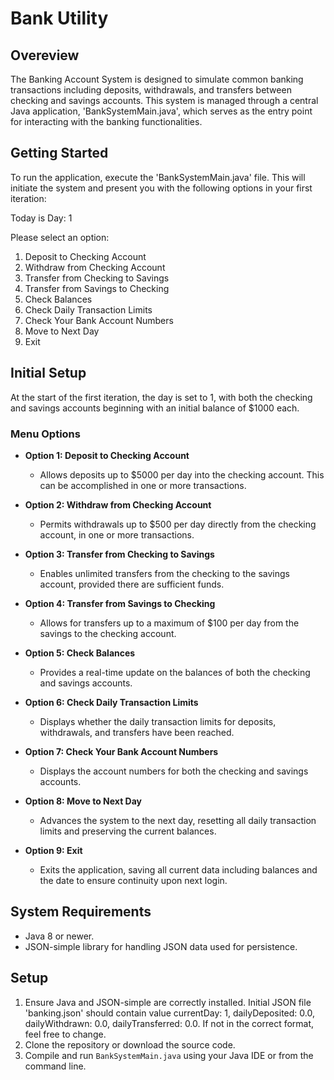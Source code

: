 # Bank Utility

## Overeview

The Banking Account System is designed to simulate common banking transactions including deposits, withdrawals, and transfers between checking and savings accounts. This system is managed through a central Java application, 'BankSystemMain.java', which serves as the entry point for interacting with the banking functionalities.

## Getting Started

To run the application, execute the 'BankSystemMain.java' file. This will initiate the system and present you with the following options in your first iteration:

Today is Day: 1

Please select an option:
1. Deposit to Checking Account
2. Withdraw from Checking Account
3. Transfer from Checking to Savings
4. Transfer from Savings to Checking
5. Check Balances
6. Check Daily Transaction Limits
7. Check Your Bank Account Numbers
8. Move to Next Day
9. Exit

## Initial Setup

At the start of the first iteration, the day is set to 1, with both the checking and savings accounts beginning with an initial balance of $1000 each.

### Menu Options

- **Option 1: Deposit to Checking Account**
  - Allows deposits up to $5000 per day into the checking account. This can be accomplished in one or more transactions.

- **Option 2: Withdraw from Checking Account**
  - Permits withdrawals up to $500 per day directly from the checking account, in one or more transactions.

- **Option 3: Transfer from Checking to Savings**
  - Enables unlimited transfers from the checking to the savings account, provided there are sufficient funds.

- **Option 4: Transfer from Savings to Checking**
  - Allows for transfers up to a maximum of $100 per day from the savings to the checking account.

- **Option 5: Check Balances**
  - Provides a real-time update on the balances of both the checking and savings accounts.

- **Option 6: Check Daily Transaction Limits**
  - Displays whether the daily transaction limits for deposits, withdrawals, and transfers have been reached.

- **Option 7: Check Your Bank Account Numbers**
  - Displays the account numbers for both the checking and savings accounts.

- **Option 8: Move to Next Day**
  - Advances the system to the next day, resetting all daily transaction limits and preserving the current balances.

- **Option 9: Exit**
  - Exits the application, saving all current data including balances and the date to ensure continuity upon next login.

## System Requirements

- Java 8 or newer.
- JSON-simple library for handling JSON data used for persistence.

## Setup

1. Ensure Java and JSON-simple are correctly installed. Initial JSON file 'banking.json' should contain value currentDay: 1, dailyDeposited: 0.0, dailyWithdrawn: 0.0, dailyTransferred: 0.0. If not in the correct format, feel free to change.
2. Clone the repository or download the source code.
3. Compile and run `BankSystemMain.java` using your Java IDE or from the command line.
